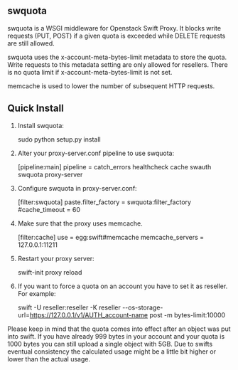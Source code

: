 swquota
------

swquota is a WSGI middleware for Openstack Swift Proxy. It blocks write
requests (PUT, POST) if a given quota is exceeded while DELETE requests
are still allowed.

swquota uses the x-account-meta-bytes-limit metadata to store the quota.
Write requests to this metadata setting are only allowed for resellers.
There is no quota limit if x-account-meta-bytes-limit is not set.

memcache is used to lower the number of subsequent HTTP requests.


Quick Install
-------------

1) Install swquota:
    
    sudo python setup.py install

2) Alter your proxy-server.conf pipeline to use swquota:

    [pipeline:main]
    pipeline = catch_errors healthcheck cache swauth swquota proxy-server
 
3) Configure swquota in proxy-server.conf:

    [filter:swquota]
    paste.filter_factory = swquota:filter_factory
    #cache_timeout = 60

4) Make sure that the proxy uses memcache. 

    [filter:cache]
    use = egg:swift#memcache
    memcache_servers = 127.0.0.1:11211
 
5) Restart your proxy server: 

    swift-init proxy reload

6) If you want to force a quota on an account you have to set it as reseller. For example:

    swift -U reseller:reseller -K reseller --os-storage-url=https://127.0.0.1/v1/AUTH_account-name post -m bytes-limit:10000

Please keep in mind that the quota comes into effect after an object was put into swift.  If you have already 999 bytes in your account and your quota is 1000 bytes you can still 
upload a single object with 5GB. Due to swifts eventual consistency the calculated usage might be a little bit higher or lower than the actual usage. 
